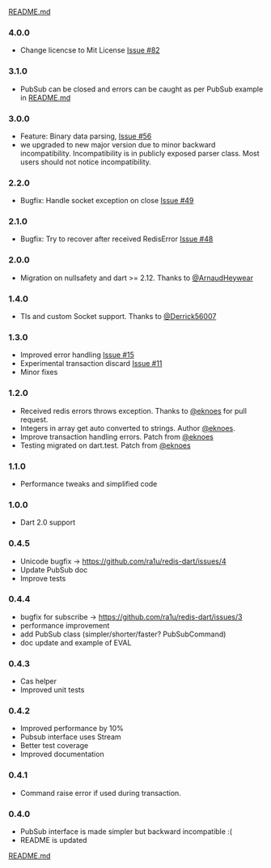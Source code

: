 
[README.md](README.md)

### 4.0.0
- Change licencse to Mit License [Issue #82](https://github.com/ra1u/redis-dart/issues/82)

### 3.1.0
- PubSub can be closed and errors can be caught as per PubSub example in [README.md](README.md)

### 3.0.0
- Feature: Binary data parsing, [Issue #56](https://github.com/ra1u/redis-dart/issues/56) 
- we upgraded to new major version due to minor backward incompatibility. 
 Incompatibility is in publicly exposed parser class. Most users should not notice incompatibility.

### 2.2.0
- Bugfix: Handle socket exception on close [Issue #49](https://github.com/ra1u/redis-dart/issues/49)

### 2.1.0
- Bugfix: Try to recover after received RedisError [Issue #48](https://github.com/ra1u/redis-dart/issues/48)

### 2.0.0
- Migration on nullsafety and dart >= 2.12. Thanks to [@ArnaudHeywear](https://github.com/ArnaudHeywear)

### 1.4.0
- Tls and custom Socket support. Thanks to [@Derrick56007](https://github.com/Derrick56007)

### 1.3.0
- Improved error handling [Issue #15](https://github.com/ra1u/redis-dart/issues/15)
- Experimental transaction discard [Issue #11](https://github.com/ra1u/redis-dart/issues/11)
- Minor fixes

### 1.2.0
- Received redis errors throws exception. Thanks to [@eknoes](https://github.com/eknoes) for pull request.
- Integers in array get auto converted to strings. Author [@eknoes](https://github.com/eknoes).
- Improve transaction handling errors. Patch from [@eknoes](https://github.com/eknoes)
- Testing migrated on dart.test. Patch from [@eknoes](https://github.com/eknoes)

### 1.1.0
- Performance tweaks and simplified code

### 1.0.0
- Dart 2.0 support

### 0.4.5
- Unicode bugfix -> https://github.com/ra1u/redis-dart/issues/4
- Update PubSub doc
- Improve tests

### 0.4.4
- bugfix for subscribe -> https://github.com/ra1u/redis-dart/issues/3
- performance improvement
- add PubSub class (simpler/shorter/faster?  PubSubCommand)
- doc update and example of EVAL

### 0.4.3
- Cas helper
- Improved unit tests

### 0.4.2
- Improved performance by 10%
- Pubsub interface uses Stream
- Better test coverage
- Improved documentation

### 0.4.1
- Command  raise error if used during transaction.

### 0.4.0
- PubSub interface is made simpler but backward incompatible :(
- README is updated

[README.md](README.md)
